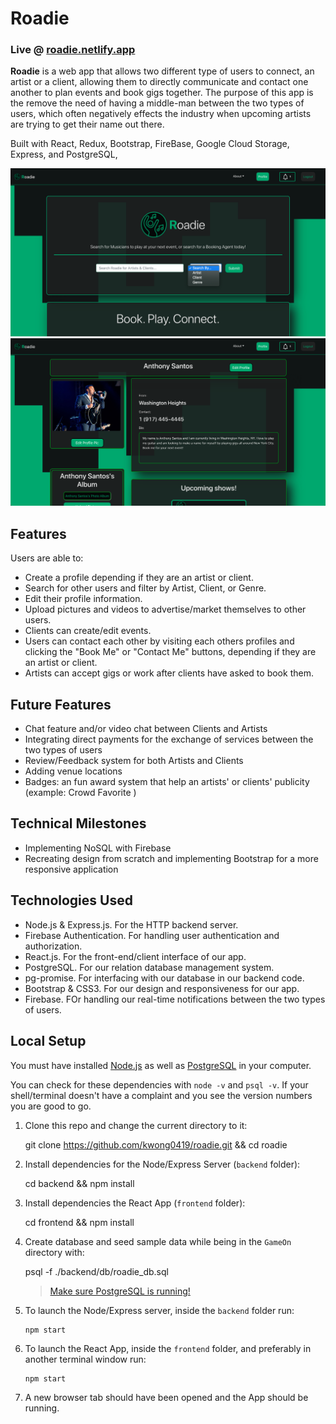 # Roadie

### Live @ [roadie.netlify.app](https://roadie.netlify.app/)

**Roadie** is a web app that allows two different type of users to connect, an artist or a client, allowing them to directly communicate and contact one another to plan events and book gigs together. The purpose of this app is the remove the need of having a middle-man between the two types of users, which often negatively effects the industry when upcoming artists are trying to get their name out there.

Built with React, Redux, Bootstrap, FireBase, Google Cloud Storage, Express, and PostgreSQL,

![Roadie](./docs/images/screen1.png)
![Roadie](./docs/images/screen2.png)

## Features

Users are able to:

- Create a profile depending if they are an artist or client.
- Search for other users and filter by Artist, Client, or Genre.
- Edit their profile information.
- Upload pictures and videos to advertise/market themselves to other users.
- Clients can create/edit events.
- Users can contact each other by visiting each others profiles and clicking the "Book Me" or "Contact Me" buttons, depending if they are an artist or client.
- Artists can accept gigs or work after clients have asked to book them.

## Future Features

- Chat feature and/or video chat between Clients and Artists
- Integrating direct payments for the exchange of services between the two types of users
- Review/Feedback system for both Artists and Clients
- Adding venue locations
- Badges: an fun award system that help an artists' or clients' publicity (example: Crowd Favorite )

## Technical Milestones

- Implementing NoSQL with Firebase
- Recreating design from scratch and implementing Bootstrap for a more responsive application

## Technologies Used

- Node.js & Express.js. For the HTTP backend server.
- Firebase Authentication. For handling user authentication and authorization.
- React.js. For the front-end/client interface of our app.
- PostgreSQL. For our relation database management system.
- pg-promise. For interfacing with our database in our backend code.
- Bootstrap & CSS3. For our design and responsiveness for our app.
- Firebase. FOr handling our real-time notifications between the two types of users.

## Local Setup

You must have installed [Node.js](https://nodejs.org) as well as [PostgreSQL](https://www.postgresql.org/) in your computer.

You can check for these dependencies with `node -v` and `psql -v`. If your shell/terminal doesn't have a complaint and you see the version numbers you are good to go.

1.  Clone this repo and change the current directory to it:

    git clone https://github.com/kwong0419/roadie.git && cd roadie

2.  Install dependencies for the Node/Express Server (`backend` folder):

    cd backend && npm install

3.  Install dependencies the React App (`frontend` folder):

    cd frontend && npm install

4.  Create database and seed sample data while being in the `GameOn` directory with:

    psql -f ./backend/db/roadie_db.sql

    > [Make sure PostgreSQL is running!](https://www.google.com/search?q=make+sure+postgres+is+running&oq=make+sure+postf&aqs=chrome.1.69i57j0l5.5280j1j7&client=ubuntu&sourceid=chrome&ie=UTF-8)

5.  To launch the Node/Express server, inside the `backend` folder run:

        npm start

6.  To launch the React App, inside the `frontend` folder, and preferably in another terminal window run:

        npm start

7.  A new browser tab should have been opened and the App should be running.
